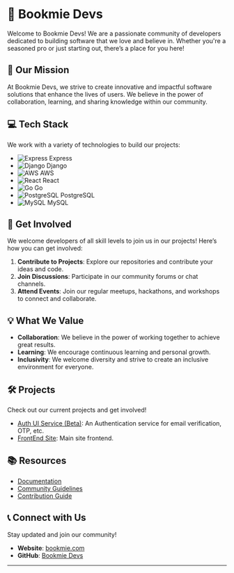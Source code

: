 # 🌟 Bookmie Devs

Welcome to Bookmie Devs! We are a passionate community of developers dedicated to building software that we love and believe in. Whether you're a seasoned pro or just starting out, there’s a place for you here!

## 🚀 Our Mission

At Bookmie Devs, we strive to create innovative and impactful software solutions that enhance the lives of users. We believe in the power of collaboration, learning, and sharing knowledge within our community.

## 💻 Tech Stack

We work with a variety of technologies to build our projects:

- ![Express](link-to-express-icon) Express
- ![Django](link-to-django-icon) Django
- ![AWS](link-to-aws-icon) AWS
- ![React](link-to-react-icon) React
- ![Go](link-to-go-icon) Go
- ![PostgreSQL](link-to-postgresql-icon) PostgreSQL
- ![MySQL](link-to-mysql-icon) MySQL

## 🤝 Get Involved

We welcome developers of all skill levels to join us in our projects! Here’s how you can get involved:

1. **Contribute to Projects**: Explore our repositories and contribute your ideas and code.
2. **Join Discussions**: Participate in our community forums or chat channels.
3. **Attend Events**: Join our regular meetups, hackathons, and workshops to connect and collaborate.

## 💡 What We Value

- **Collaboration**: We believe in the power of working together to achieve great results.
- **Learning**: We encourage continuous learning and personal growth.
- **Inclusivity**: We welcome diversity and strive to create an inclusive environment for everyone.

## 🛠️ Projects

Check out our current projects and get involved!

- [Auth UI Service (Beta)](authui.bookmie.com): An Authentication service for email verification, OTP, etc.
- [FrontEnd Site](bookmie.com): Main site frontend.

## 📚 Resources

- [Documentation](link-to-docs)
- [Community Guidelines](link-to-guidelines)
- [Contribution Guide](link-to-contribution-guide)

## 📞 Connect with Us

Stay updated and join our community!

- **Website**: [bookmie.com](https://bookmie.com)
- **GitHub**: [Bookmie Devs](https://github.com/Bookmie-Devs/)

---
